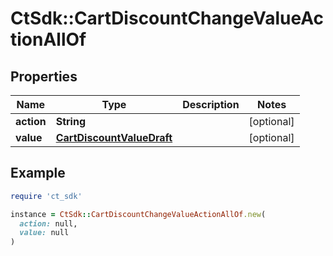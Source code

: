 # CtSdk::CartDiscountChangeValueActionAllOf

## Properties

| Name | Type | Description | Notes |
| ---- | ---- | ----------- | ----- |
| **action** | **String** |  | [optional] |
| **value** | [**CartDiscountValueDraft**](CartDiscountValueDraft.md) |  | [optional] |

## Example

```ruby
require 'ct_sdk'

instance = CtSdk::CartDiscountChangeValueActionAllOf.new(
  action: null,
  value: null
)
```

